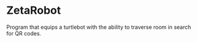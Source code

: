 # ZetaRobot
Program that equips a turtlebot with the ability to traverse room in search for QR codes.

